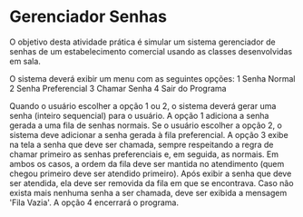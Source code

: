# Gerenciador Senhas

O objetivo desta atividade prática é simular um sistema gerenciador de senhas de um estabelecimento comercial usando as classes desenvolvidas em sala.

O sistema deverá exibir um menu com as seguintes opções:
1 Senha Normal
2 Senha Preferencial
3 Chamar Senha
4 Sair do Programa

Quando o usuário escolher a opção 1 ou 2, o sistema deverá gerar uma senha (inteiro sequencial) para o usuário.
A opção 1 adiciona a senha gerada a uma fila de senhas normais.
Se o usuário escolher a opção 2, o sistema deve adicionar a senha gerada à fila preferencial. 
A opção 3 exibe na tela a senha que deve ser chamada, sempre respeitando a regra de chamar primeiro as senhas preferenciais e, em seguida, as normais. 
Em ambos os casos, a ordem da fila deve ser mantida no atendimento (quem chegou primeiro deve ser atendido primeiro). 
Após exibir a senha que deve ser atendida, ela deve ser removida da fila em que se encontrava. 
Caso não exista mais nenhuma senha a ser chamada, deve ser exibida a mensagem 'Fila Vazia'. 
A opção 4 encerrará o programa.

